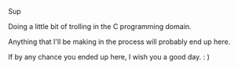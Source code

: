 Sup
 
Doing a little bit of trolling in the C programming domain.
 
Anything that I'll be making in the process will probably end up here.

If by any chance you ended up here, I wish you a good day. : ) 
<!---
shdowtail/shdowtail is a ✨ special ✨ repository because its `README.md` (this file) appears on your GitHub profile.
You can click the Preview link to take a look at your changes.
--->
